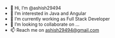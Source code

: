 - 👋 Hi, I’m @ashish29494
- 👀 I’m interested in Java and Angular
- 🌱 I’m currently working as Full Stack Developer
- 💞️ I’m looking to collaborate on ...
- 📫 Reach me on ashish29494@gmail.com

<!---
ashish29494/ashish29494 is a ✨ special ✨ repository because its `README.md` (this file) appears on your GitHub profile.
You can click the Preview link to take a look at your changes.
--->
